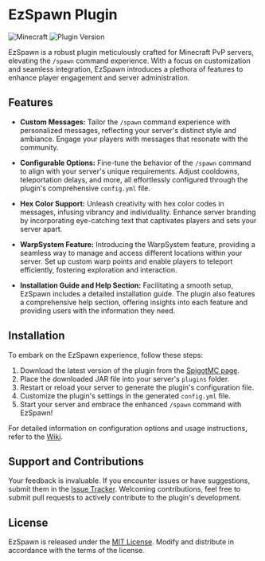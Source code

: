 # EzSpawn Plugin

![Minecraft](https://img.shields.io/badge/Minecraft-1.20-green.svg) ![Plugin Version](https://img.shields.io/badge/Plugin%20Version-v0.0.5-blue.svg)

EzSpawn is a robust plugin meticulously crafted for Minecraft PvP servers, elevating the `/spawn` command experience. With a focus on customization and seamless integration, EzSpawn introduces a plethora of features to enhance player engagement and server administration.

## Features

- **Custom Messages:** Tailor the `/spawn` command experience with personalized messages, reflecting your server's distinct style and ambiance. Engage your players with messages that resonate with the community.

- **Configurable Options:** Fine-tune the behavior of the `/spawn` command to align with your server's unique requirements. Adjust cooldowns, teleportation delays, and more, all effortlessly configured through the plugin's comprehensive `config.yml` file.

- **Hex Color Support:** Unleash creativity with hex color codes in messages, infusing vibrancy and individuality. Enhance server branding by incorporating eye-catching text that captivates players and sets your server apart.

- **WarpSystem Feature:** Introducing the WarpSystem feature, providing a seamless way to manage and access different locations within your server. Set up custom warp points and enable players to teleport efficiently, fostering exploration and interaction.

- **Installation Guide and Help Section:** Facilitating a smooth setup, EzSpawn includes a detailed installation guide. The plugin also features a comprehensive help section, offering insights into each feature and providing users with the information they need.

## Installation

To embark on the EzSpawn experience, follow these steps:

1. Download the latest version of the plugin from the [SpigotMC page](https://www.spigotmc.org/resources/ezspawn-light-weight-1-12x-1-20x.110580/).
2. Place the downloaded JAR file into your server's `plugins` folder.
3. Restart or reload your server to generate the plugin's configuration file.
4. Customize the plugin's settings in the generated `config.yml` file.
5. Start your server and embrace the enhanced `/spawn` command with EzSpawn!

For detailed information on configuration options and usage instructions, refer to the [Wiki](https://github.com/your-username/EzSpawn/wiki).

## Support and Contributions

Your feedback is invaluable. If you encounter issues or have suggestions, submit them in the [Issue Tracker](https://github.com/your-username/EzSpawn/issues). Welcoming contributions, feel free to submit pull requests to actively contribute to the plugin's development.

## License

EzSpawn is released under the [MIT License](https://github.com/your-username/EzSpawn/blob/main/LICENSE). Modify and distribute in accordance with the terms of the license.
